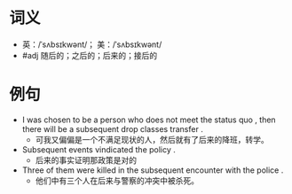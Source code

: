 # 词义
- 英：/ˈsʌbsɪkwənt/； 美：/ˈsʌbsɪkwənt/
- #adj 随后的；之后的；后来的；接后的
# 例句
- I was chosen to be a person who does not meet the status quo , then there will be a subsequent drop classes transfer .
	- 可我又偏偏是一个不满足现状的人，然后就有了后来的降班，转学。
- Subsequent events vindicated the policy .
	- 后来的事实证明那政策是对的
- Three of them were killed in the subsequent encounter with the police .
	- 他们中有三个人在后来与警察的冲突中被杀死。
